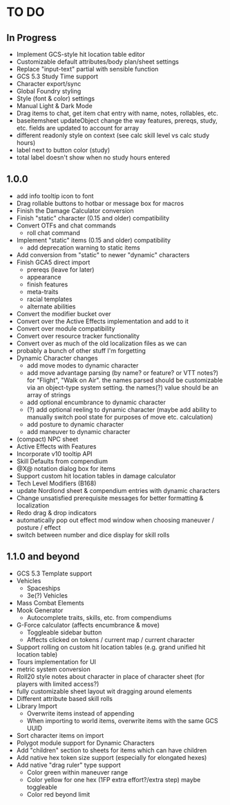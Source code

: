 # TO DO

## In Progress

-   Implement GCS-style hit location table editor
-   Customizable default attributes/body plan/sheet settings
-   Replace "input-text" partial with sensible function
-   GCS 5.3 Study Time support
-   Character export/sync
-   Global Foundry styling
-   Style (font & color) settings
-   Manual Light & Dark Mode
-   Drag items to chat, get item chat entry with name, notes, rollables, etc.
-   baseitemsheet updateObject change the way features, prereqs, study, etc. fields are updated to account for array
-   different readonly style on context (see calc skill level vs calc study hours)
-   label next to button color (study)
-   total label doesn't show when no study hours entered

## 1.0.0

-   add info tooltip icon to font
-   Drag rollable buttons to hotbar or message box for macros
-   Finish the Damage Calculator conversion
-   Finish "static" character (0.15 and older) compatibility
-   Convert OTFs and chat commands
    -   roll chat command
-   Implement "static" items (0.15 and older) compatibility
    -   add deprecation warning to static items
-   Add conversion from "static" to newer "dynamic" characters
-   Finish GCA5 direct import
    -   prereqs (leave for later)
    -   appearance
    -   finish features
    -   meta-traits
    -   racial templates
    -   alternate abilities
-   Convert the modifier bucket over
-   Convert over the Active Effects implementation and add to it
-   Convert over module compatibility
-   Convert over resource tracker functionality
-   Convert over as much of the old localization files as we can
-   probably a bunch of other stuff I'm forgetting
-   Dynamic Character changes
    -   add move modes to dynamic character
    -   add move advantage parsing (by name? or feature? or VTT notes?) for "Flight", "Walk on Air".
        the names parsed should be customizable via an object-type system setting. the names(?) value should be an array of strings
    -   add optional encumbrance to dynamic character
    -   (?) add optional reeling to dynamic character (maybe add ability to manually switch pool state for purposes of move etc. calculation)
    -   add posture to dynamic character
    -   add maneuver to dynamic character
-   (compact) NPC sheet
-   Active Effects with Features
-   Incorporate v10 tooltip API
-   Skill Defaults from compendium
-   @X@ notation dialog box for items
-   Support custom hit location tables in damage calculator
-   Tech Level Modifiers (B168)
-   update Nordlond sheet & compendium entries with dynamic characters
-   Change unsatisfied prerequisite messages for better formatting & localization
-   Redo drag & drop indicators
-   automatically pop out effect mod window when choosing maneuver / posture / effect
-   switch between number and dice display for skill rolls

## 1.1.0 and beyond

-   GCS 5.3 Template support
-   Vehicles
    -   Spaceships
    -   3e(?) Vehicles
-   Mass Combat Elements
-   Mook Generator
    -   Autocomplete traits, skills, etc. from compendiums
-   G-Force calculator (affects encumbrance & move)
    -   Toggleable sidebar button
    -   Affects clicked on tokens / current map / current character
-   Support rolling on custom hit location tables (e.g. grand unified hit location table)
-   Tours implementation for UI
-   metric system conversion
-   Roll20 style notes about character in place of character sheet (for players with limited access?)
-   fully customizable sheet layout wit dragging around elements
-   Different attribute based skill rolls
-   Library Import
    -   Overwrite items instead of appending
    -   When importing to world items, overwrite items with the same GCS UUID
-   Sort character items on import
-   Polygot module support for Dynamic Characters
-   Add "children" section to sheets for items which can have children
-   Add native hex token size support (especially for elongated hexes)
-   Add native "drag ruler" type support
    -   Color green within maneuver range
    -   Color yellow for one hex (1FP extra effort?/extra step) maybe toggleable
    -   Color red beyond limit
